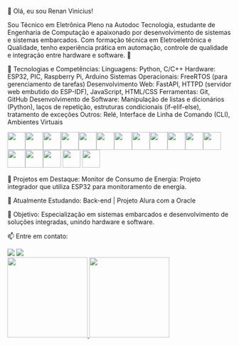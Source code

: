 👋 Olá, eu sou Renan Vinicius!

Sou Técnico em Eletrônica Pleno na Autodoc Tecnologia, estudante de Engenharia de Computação e apaixonado por desenvolvimento de sistemas e sistemas embarcados. Com formação técnica em Eletroeletrônica e Qualidade, tenho experiência prática em automação, controle de qualidade e integração entre hardware e software. 🚀

💼 Tecnologias e Competências:
Linguagens: Python, C/C++
Hardware: ESP32, PIC, Raspberry Pi, Arduino
Sistemas Operacionais: FreeRTOS (para gerenciamento de tarefas)
Desenvolvimento Web: FastAPI, HTTPD (servidor web embutido do ESP-IDF), JavaScript, HTML/CSS
Ferramentas: Git, GitHub
Desenvolvimento de Software: Manipulação de listas e dicionários (Python), laços de repetição, estruturas condicionais (if-elif-else), tratamento de exceções
Outros: Relé, Interface de Linha de Comando (CLI), Ambientes Virtuais

<img src="https://cdn.jsdelivr.net/gh/devicons/devicon@latest/icons/c/c-original.svg" width="40" height="40"  /><img src="https://cdn.jsdelivr.net/gh/devicons/devicon@latest/icons/python/python-original.svg" width="40" height="40"  /><img src="https://cdn.jsdelivr.net/gh/devicons/devicon@latest/icons/raspberrypi/raspberrypi-original.svg"  width="40" height="40"  /><img src="https://cdn.jsdelivr.net/gh/devicons/devicon@latest/icons/oracle/oracle-original.svg" width="40" height="40"  /><img src="https://cdn.jsdelivr.net/gh/devicons/devicon@latest/icons/git/git-original.svg" width="40" height="40"  /><img src="https://cdn.jsdelivr.net/gh/devicons/devicon@latest/icons/html5/html5-original-wordmark.svg" width="40" height="40"  /><img src="https://cdn.jsdelivr.net/gh/devicons/devicon@latest/icons/css3/css3-original-wordmark.svg" width="40" height="40"  /><img src="https://cdn.jsdelivr.net/gh/devicons/devicon@latest/icons/javascript/javascript-original.svg" width="40" height="40"  /><img src="https://cdn.jsdelivr.net/gh/devicons/devicon@latest/icons/json/json-original.svg" width="40" height="40"  /><img src="https://cdn.jsdelivr.net/gh/devicons/devicon@latest/icons/amazonwebservices/amazonwebservices-original-wordmark.svg" width="40" height="40"  /><img src="https://cdn.jsdelivr.net/gh/devicons/devicon@latest/icons/xamarin/xamarin-original.svg" width="40" height="40" /><img src="https://cdn.jsdelivr.net/gh/devicons/devicon@latest/icons/fastapi/fastapi-original-wordmark.svg"  width="40" height="40"/><img src="https://cdn.jsdelivr.net/gh/devicons/devicon@latest/icons/vscode/vscode-original.svg" width="40" height="40" /><img src="https://cdn.jsdelivr.net/gh/devicons/devicon@latest/icons/github/github-original.svg" width="40" height="40" /><img src="https://cdn.jsdelivr.net/gh/devicons/devicon@latest/icons/cplusplus/cplusplus-original.svg" width="40" height="40" /> <img src="https://cdn.jsdelivr.net/gh/devicons/devicon@latest/icons/arduino/arduino-original.svg" width="40" height="40" />  <img src="https://cdn.jsdelivr.net/gh/devicons/devicon@latest/icons/linux/linux-original.svg" width="40" height="40" />


📂 Projetos em Destaque:
Monitor de Consumo de Energia:
Projeto integrador que utiliza ESP32 para monitoramento de energia.


🌱 Atualmente Estudando:
Back-end | Projeto Alura com a Oracle

🎯 Objetivo:
Especialização em sistemas embarcados e desenvolvimento de soluções integradas, unindo hardware e software.

📫 Entre em contato:
<div>
<a href = "mailto:renanvh98@gmail.com"><img loading="lazy" src="https://img.shields.io/badge/Gmail-D14836?style=for-the-badge&logo=gmail&logoColor=white" target="_blank"></a>
<a href="https://www.linkedin.com/in/renan-vinicius-h-77b42aa6" target="_blank"><img loading="lazy" src="https://img.shields.io/badge/-LinkedIn-%230077B5?style=for-the-badge&logo=linkedin&logoColor=white" target="_blank"></a>   
</div>

<div>
<a href="https://github.com/Renanvh98">
<img loading="lazy" height="180em" src="https://github-readme-stats.vercel.app/api/top-langs/?username=Renanvh98&layout=compact&langs_count=7&theme=dracula"/>
<img loading="lazy" height="180em" src="https://github-readme-stats.vercel.app/api?username=Renanvh98&show_icons=true&theme=dracula&include_all_commits=true&count_private=true"/>
</div>
